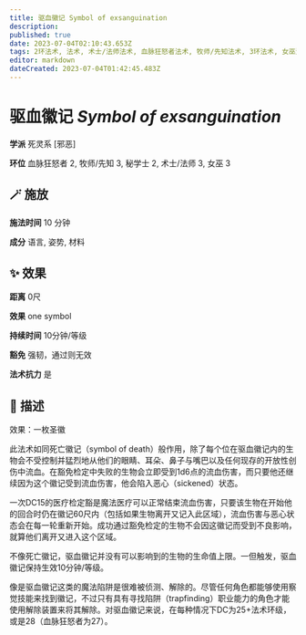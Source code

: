 ```yaml
---
title: 驱血徽记 Symbol of exsanguination
description: 
published: true
date: 2023-07-04T02:10:43.653Z
tags: 2环法术, 法术, 术士/法师法术, 血脉狂怒者法术, 牧师/先知法术, 3环法术, 女巫法术, 秘学士法术, 死灵系, 邪恶
editor: markdown
dateCreated: 2023-07-04T01:42:45.483Z
---
```


# **驱血徽记** *Symbol of exsanguination*

**学派** 死灵系 \[邪恶\] 

**环位** 血脉狂怒者 2, 牧师/先知 3, 秘学士 2, 术士/法师 3, 女巫 3

## 🪄 施放

**施法时间** 10 分钟

**成分** 语言, 姿势, 材料

## ✨ 效果  

**距离** 0尺 

**效果** one symbol 

**持续时间** 10分钟/等级 

**豁免** 强韧，通过则无效

**法术抗力** 是

## 📖 描述

效果：一枚圣徽

此法术如同死亡徽记（symbol of death）般作用，除了每个位在驱血徽记内的生物会不受控制并猛烈地从他们的眼睛、耳朵、鼻子与嘴巴以及任何现存的开放性创伤中流血。在豁免检定中失败的生物会立即受到1d6点的流血伤害，而只要他还继续因为这个徽记受到流血伤害，他会陷入恶心（sickened）状态。

一次DC15的医疗检定豁是魔法医疗可以正常结束流血伤害，只要该生物在开始他的回合时仍在徽记60尺内（包括如果生物离开又记入此区域），流血伤害与恶心状态会在每一轮重新开始。成功通过豁免检定的生物不会因这徽记而受到不良影响，就算他们离开又进入这个区域。

不像死亡徽记，驱血徽记并没有可以影响到的生物的生命值上限。一但触发，驱血徽记保持生效10分钟/等级。

像是驱血徽记这类的魔法陷阱是很难被侦测、解除的。尽管任何角色都能够使用察觉技能来找到徽记，不过只有具有寻找陷阱（trapfinding）职业能力的角色才能使用解除装置来将其解除。对驱血徽记来说，在每种情况下DC为25+法术环级，或是28（血脉狂怒者为27）。
    